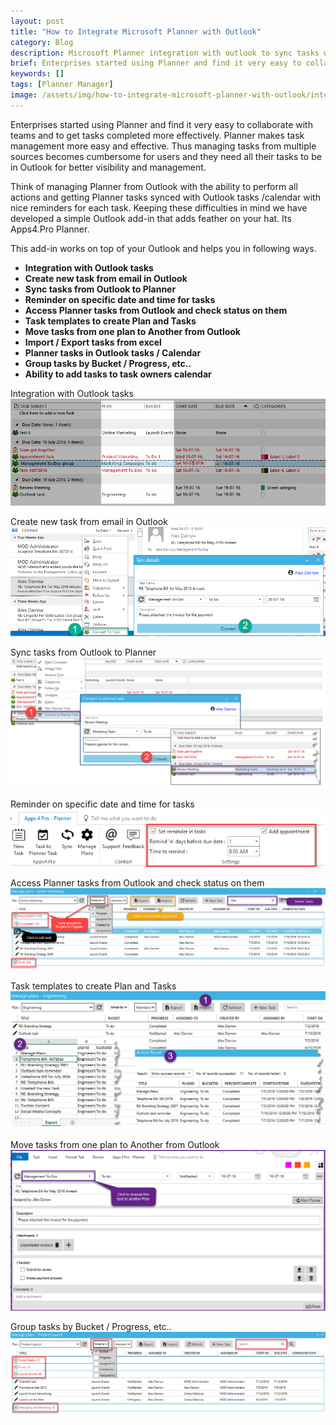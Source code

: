 ```yaml
---
layout: post
title: "How to Integrate Microsoft Planner with Outlook"
category: Blog
description: Microsoft Planner integration with outlook to sync tasks with Outlook Tasks and Calendar.
brief: Enterprises started using Planner and find it very easy to collaborate with teams and to get tasks completed more effectively. Planner makes task management more easy and effective.
keywords: []
tags: [Planner Manager]
image: /assets/img/how-to-integrate-microsoft-planner-with-outlook/integrate-planner-with-outlook-blog-header.png
---
```


Enterprises started using Planner and find it very easy to collaborate
with teams and to get tasks completed more effectively. Planner makes
task management more easy and effective. Thus managing tasks from
multiple sources becomes cumbersome for users and they need all their
tasks to be in Outlook for better visibility and management.

Think of managing Planner from Outlook with the ability to perform all
actions and getting Planner tasks synced with Outlook tasks /calendar
with nice reminders for each task. Keeping these difficulties in mind we
have developed a simple Outlook add-in that adds feather on your hat.
Its Apps4.Pro Planner.

This add-in works on top of your Outlook and helps you in following
ways.

-   **Integration with Outlook tasks**
-   **Create new task from email in Outlook**
-   **Sync tasks from Outlook to Planner**
-   **Reminder on specific date and time for tasks**
-   **Access Planner tasks from Outlook and check status on them**
-   **Task templates to create Plan and Tasks**
-   **Move tasks from one plan to Another from Outlook**
-   **Import / Export tasks from excel**
-   **Planner tasks in Outlook tasks / Calendar**
-   **Group tasks by Bucket / Progress, etc..**
-   **Ability to add tasks to task owners calendar**

 Integration with Outlook tasks
![](/assets/img/how-to-integrate-microsoft-planner-with-outlook/integrate-with-outlook.png)

 Create new task from email in Outlook
![](/assets/img/how-to-integrate-microsoft-planner-with-outlook/create-new-task.png)

 Sync tasks from Outlook to Planner
![](/assets/img/how-to-integrate-microsoft-planner-with-outlook/sync-task.png)

Reminder on specific date and time for tasks
![](/assets/img/how-to-integrate-microsoft-planner-with-outlook/remainder.png)

 Access Planner tasks from Outlook and check status on them
![](/assets/img/how-to-integrate-microsoft-planner-with-outlook/access-planner-task.png)

 Task templates to create Plan and Tasks
![](/assets/img/how-to-integrate-microsoft-planner-with-outlook/task-templates.png)

 Move tasks from one plan to Another from Outlook
![](/assets/img/how-to-integrate-microsoft-planner-with-outlook/move-task.png)

 Group tasks by Bucket / Progress, etc..
![](/assets/img/how-to-integrate-microsoft-planner-with-outlook/group-tasks.png)

